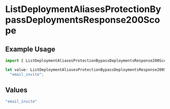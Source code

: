 # ListDeploymentAliasesProtectionBypassDeploymentsResponse200Scope

## Example Usage

```typescript
import { ListDeploymentAliasesProtectionBypassDeploymentsResponse200Scope } from "@vercel/sdk/models/operations";

let value: ListDeploymentAliasesProtectionBypassDeploymentsResponse200Scope =
  "email_invite";
```

## Values

```typescript
"email_invite"
```
